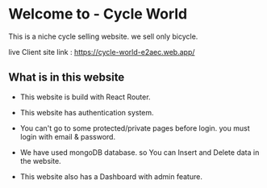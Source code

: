 # Welcome to - Cycle World
This is a niche cycle selling website. we sell only bicycle.


 live Client site link : https://cycle-world-e2aec.web.app/


## What is in this website 
- This website is build with React Router.

- This website has authentication system. 

- You can't go to some protected/private pages before login. you must login with email & password.

- We have used mongoDB database. so You can Insert and Delete data in the website.

- This website also has a Dashboard with admin feature.
